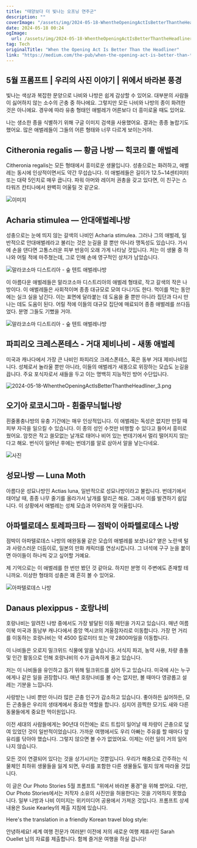 ```yaml
---
title: "태양보다 더 빛나는 오프닝 연주군"
description: ""
coverImage: "/assets/img/2024-05-18-WhentheOpeningActIsBetterThantheHeadliner_0.png"
date: 2024-05-18 00:24
ogImage: 
  url: /assets/img/2024-05-18-WhentheOpeningActIsBetterThantheHeadliner_0.png
tag: Tech
originalTitle: "When the Opening Act Is Better Than the Headliner"
link: "https://medium.com/the-pub/when-the-opening-act-is-better-than-the-headliner-51c126dd1e70"
---
```



## 5월 프롬프트 | 우리의 사진 이야기 | 위에서 바라본 풍경

빛나는 색상과 복잡한 문양으로 나비와 나방은 쉽게 감상할 수 있어요. 대부분의 사람들이 싫어하지 않는 소수의 곤충 중 하나에요. 그렇지만 모든 나비와 나방의 종이 화려한 것은 아니에요. 경우에 따라 유충 형태인 애벌레가 어른보다 더 흥미로울 때도 있어요.

나는 생소한 종을 식별하기 위해 구글 이미지 검색을 사용했어요. 결과는 종종 놀랍기도 했어요. 많은 애벌레들이 그들의 어른 형태와 너무 다르게 보이는거야.

## Citheronia regalis — 황금 나방 — 힉코리 뿔 애벌레

<div class="content-ad"></div>

Citheronia regalis는 모든 형태에서 흥미로운 생물입니다. 성충으로는 화려하고, 애벌레는 동시에 인상적이면서도 약간 무섭습니다. 이 애벌레들은 길이가 12.5~14센티미터 또는 대략 5인치로 매우 큽니다. 파워 아머와 레이저 권총을 갖고 있다면, 이 친구는 스타워즈 칸티나에서 완벽히 어울릴 것 같군요.

![이미지](/assets/img/2024-05-18-WhentheOpeningActIsBetterThantheHeadliner_0.png)

## Acharia stimulea — 안대애벌레나방

성충으로는 눈에 띄지 않는 갈색의 나비인 Acharia stimulea. 그러나 그의 애벌레, 일반적으로 안대애벌레라고 불리는 것은 눈길을 끌 뿐만 아니라 맹독성도 있습니다. 가시에 손을 댄다면 고통스러운 피부 반응이 오래 가게 나타날 것입니다. 저는 이 생물 중 하나와 어릴 적에 마주쳤는데, 그로 인해 손에 영구적인 상처가 남았습니다.

<div class="content-ad"></div>

![말라코소마 디스트리아 - 숲 텐트 애벌레나방](/assets/img/2024-05-18-WhentheOpeningActIsBetterThantheHeadliner_1.png)

이 아름다운 애벌레들은 말라코소마 디스트리아의 애벌레 형태로, 작고 갈색의 작은 나방이다. 이 애벌레들은 사회적이며 종종 대규모로 모여 다니기도 한다. 먹이를 먹는 동안에는 실크 실을 남긴다. 이는 표면에 달라붙는 데 도움을 줄 뿐만 아니라 집단과 다시 만나는 데도 도움이 된다. 어릴 적에 이들의 대규모 집단에 매료되어 종종 애벌레를 쓰다듬었다. 분명 그들도 기뻤을 거야.

![말라코소마 디스트리아 - 숲 텐트 애벌레나방](/assets/img/2024-05-18-WhentheOpeningActIsBetterThantheHeadliner_2.png)

<div class="content-ad"></div>

## 파피리오 크레스폰테스 - 거대 제비나비 - 새똥 애벌레

미국과 캐나다에서 가장 큰 나비인 파피리오 크레스폰테스, 혹은 동부 거대 제비나비입니다. 성체로서 놀라울 뿐만 아니라, 이들의 애벌레가 새똥으로 위장하는 모습도 눈길을 끕니다. 주요 포식자로서 새들을 두고 이는 명백히 지능적인 방어 수단입니다.

![2024-05-18-WhentheOpeningActIsBetterThantheHeadliner_3.png](/assets/img/2024-05-18-WhentheOpeningActIsBetterThantheHeadliner_3.png)

## 오기아 로코시그마 - 흰줄무늬털나방

<div class="content-ad"></div>

흰줄풍충나방의 유충 기간에는 매우 인상적입니다. 이 애벌레는 독성은 없지만 만질 때 피부 자극을 일으킬 수 있습니다. 이 종의 성인 수컷만 비행할 수 있다고 들어서 흥미로웠어요. 암컷은 작고 쓸모없는 날개로 태어나 비어 있는 번데기에서 멀리 떨어지지 않는다고 해요. 번식이 일어난 후에는 번데기를 알로 삼아서 알을 낳는다네요.

![사진](/assets/img/2024-05-18-WhentheOpeningActIsBetterThantheHeadliner_4.png)

## 성묘나방 — Luna Moth

아름다운 성묘나방인 Actias luna, 일반적으로 성묘나방이라고 불립니다. 번데기에서 태어날 때, 종종 나무 줄기를 올라가서 날개를 말리곤 해요. 그래서 이를 발견하기 쉽답니다. 이 상황에서 애벌레는 성체 모습과 어우러져 잘 어울립니다.

<div class="content-ad"></div>

## 아파텔로데스 토레파크타 — 점박이 아파텔로데스 나방

점박이 아파텔로데스 나방의 애완동물 같은 모습의 애벌레를 보셨나요? 옅은 노란색 털과 사랑스러운 더듬이로, 일본의 만화 캐릭터를 연상시킵니다. 그 녀석에 구구 눈을 붙이면 아이들이 하나씩 갖고 싶어할 거예요.

제 기억으로는 이 애벌레를 한 번만 봤던 것 같아요. 하지만 분명 이 주변에도 존재할 테니까요. 이상한 형태의 성충은 꽤 흔히 볼 수 있어요. 

![아파텔로데스 나방](/assets/img/2024-05-18-WhentheOpeningActIsBetterThantheHeadliner_5.png)

<div class="content-ad"></div>

## Danaus plexippus - 호랑나비

호랑나비는 알려진 나방 중에서도 가장 발달된 이동 패턴을 가지고 있습니다. 매년 여름 이북 미국과 동남부 캐나다에서 중앙 멕시코의 겨울잠자리로 이동합니다. 가장 먼 거리를 이동하는 호랑나비는 약 4500 킬로미터 또는 약 2800마일을 이동합니다.

이 나비들은 오로지 밀크위드 식물에 알을 낳습니다. 서식지 파괴, 농약 사용, 차량 충돌 및 인간 활동으로 인해 호랑나비의 수가 급속하게 줄고 있습니다.

저는 이 나비들을 유인하고 돕기 위해 밀크위드를 심어 두고 있습니다. 미국에 사는 누구에게나 같은 일을 권장합니다. 매년 호랑나비를 볼 수는 없지만, 볼 때마다 영광롭고 설레는 기분을 느낍니다.

<div class="content-ad"></div>

사랑받는 나비 뿐만 아니라 많은 곤충 인구가 감소하고 있습니다. 좋아하든 싫어하든, 모든 곤충들은 우리의 생태계에서 중요한 역할을 합니다. 심지어 끔찍한 모기도 새와 다른 동물들에게 중요한 먹이원입니다.

이전 세대의 사람들에게는 90년대 이전에는 로드 트립이 일어날 때 차량이 곤충으로 덮여 있었던 것이 일반적이었습니다. 가까운 여행에서도 우리 아빠는 주유를 할 때마다 앞유리를 닦아야 했습니다. 그렇지 않으면 볼 수가 없었어요. 이제는 이런 일이 거의 일어나지 않습니다.

모든 것이 연결되어 있다는 것을 상기시키는 것뿐입니다. 우리가 해충으로 간주하는 식물체인 최하위 생물들을 잃게 되면, 우리를 포함한 다른 생물들도 멀지 않게 따라올 것입니다.

이 글은 Our Photo Stories 5월 프롬프트 "위에서 바라본 풍경"을 위해 썼어요. 다만, Our Photo Stories에서는 저작자 소유의 사진만을 허용한다는 것을 기억하지 못했습니다. 일부 나방과 나비 이미지는 위키미디어 공용에서 가져온 것입니다. 프롬프트 상세 내용은 Susie Kearley의 제출 지침에 있습니다.

<div class="content-ad"></div>

Here's the translation in a friendly Korean travel blog style:

안녕하세요! 세계 여행 전문가 여러분! 이전에 저의 새로운 여행 제휴사인 Sarah Ouellet 님의 자료를 제출합니다. 함께 즐거운 여행을 하실 겁니다!